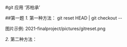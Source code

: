 #git 应用
   ‘苏柏承’

##第一题
*1.*
第一种方法： git reset HEAD <file> | git checkout -- <file>

图片示例:
2021-finalproject/pictures/gitreset.png

*2.*
第二种方法：


